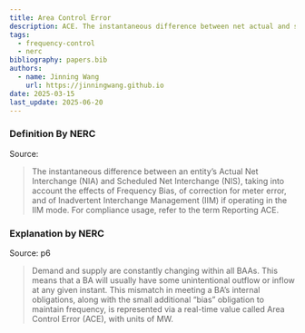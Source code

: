 ```yaml
---
title: Area Control Error
description: ACE. The instantaneous difference between net actual and scheduled interchange.
tags:
  - frequency-control
  - nerc
bibliography: papers.bib
authors:
  - name: Jinning Wang
    url: https://jinningwang.github.io
date: 2025-03-15
last_update: 2025-06-20
---
```


### Definition By NERC

Source: <d-cite key="nerc2024glossary"></d-cite>

> The instantaneous difference between an entity’s Actual Net Interchange (NIA) and Scheduled Net Interchange (NIS), taking into account the effects of Frequency Bias, of correction for meter error, and of Inadvertent Interchange Management (IIM) if operating in the IIM mode. For compliance usage, refer to the term Reporting ACE.

### Explanation by NERC

Source: <d-cite key="nerc2021balancing"></d-cite> p6

> Demand and supply are constantly changing within all BAAs. This means that a BA will usually have some unintentional outflow or inflow at any given instant. This mismatch in meeting a BA’s internal obligations, along with the small additional “bias” obligation to maintain frequency, is represented via a real-time value called Area Control Error (ACE), with units of MW.
